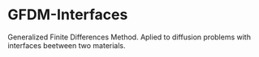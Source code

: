 # GFDM-Interfaces

Generalized Finite Differences Method. Aplied to diffusion problems with interfaces beetween two materials.

